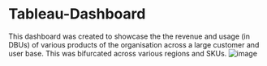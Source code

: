 # Tableau-Dashboard
This dashboard was created to showcase the the revenue and usage (in DBUs) of various products of the organisation across a large customer and user base.
This was bifurcated across various regions and SKUs. 
![image](https://github.com/user-attachments/assets/eebc042b-cf73-4cdf-9e5f-1473d357069c)

